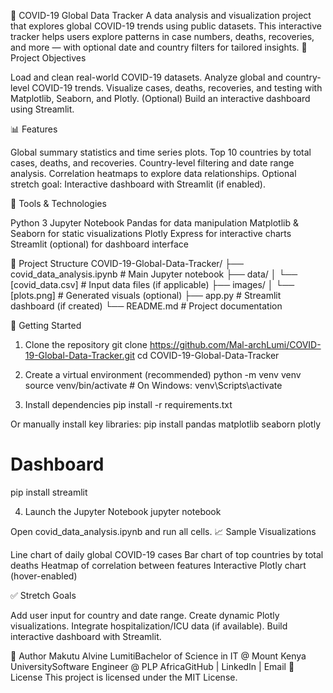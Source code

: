 🦠 COVID-19 Global Data Tracker
A data analysis and visualization project that explores global COVID-19 trends using public datasets. This interactive tracker helps users explore patterns in case numbers, deaths, recoveries, and more — with optional date and country filters for tailored insights.
📌 Project Objectives

Load and clean real-world COVID-19 datasets.
Analyze global and country-level COVID-19 trends.
Visualize cases, deaths, recoveries, and testing with Matplotlib, Seaborn, and Plotly.
(Optional) Build an interactive dashboard using Streamlit.

📊 Features

Global summary statistics and time series plots.
Top 10 countries by total cases, deaths, and recoveries.
Country-level filtering and date range analysis.
Correlation heatmaps to explore data relationships.
Optional stretch goal: Interactive dashboard with Streamlit (if enabled).

🧰 Tools & Technologies

Python 3
Jupyter Notebook
Pandas for data manipulation
Matplotlib & Seaborn for static visualizations
Plotly Express for interactive charts
Streamlit (optional) for dashboard interface

📁 Project Structure
COVID-19-Global-Data-Tracker/
├── covid_data_analysis.ipynb # Main Jupyter notebook
├── data/
│   └── [covid_data.csv] # Input data files (if applicable)
├── images/
│   └── [plots.png] # Generated visuals (optional)
├── app.py # Streamlit dashboard (if created)
└── README.md # Project documentation

🚀 Getting Started
1. Clone the repository
git clone https://github.com/Mal-archLumi/COVID-19-Global-Data-Tracker.git
cd COVID-19-Global-Data-Tracker

2. Create a virtual environment (recommended)
python -m venv venv
source venv/bin/activate  # On Windows: venv\Scripts\activate

3. Install dependencies
pip install -r requirements.txt

Or manually install key libraries:
pip install pandas matplotlib seaborn plotly
# Dashboard
pip install streamlit

4. Launch the Jupyter Notebook
jupyter notebook

Open covid_data_analysis.ipynb and run all cells.
📈 Sample Visualizations

Line chart of daily global COVID-19 cases
Bar chart of top countries by total deaths
Heatmap of correlation between features
Interactive Plotly chart (hover-enabled)

✅ Stretch Goals

Add user input for country and date range.
Create dynamic Plotly visualizations.
Integrate hospitalization/ICU data (if available).
Build interactive dashboard with Streamlit.

👤 Author
Makutu Alvine LumitiBachelor of Science in IT @ Mount Kenya UniversitySoftware Engineer @ PLP AfricaGitHub | LinkedIn | Email
📄 License
This project is licensed under the MIT License.
